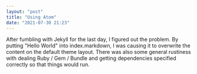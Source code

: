 ```yaml
---
layout: "post"
title: "Using Atom"
date: "2021-07-30 21:23"
---
```


After fumbling with Jekyll for the last day, I figured out the problem.
By putting  "Hello World" into index.markdown, I was causing it to overwrite
the content on the default theme layout. There was also some general
rustiness with dealing Ruby / Gem / Bundle and getting dependencies specified
correctly so that things would run.
